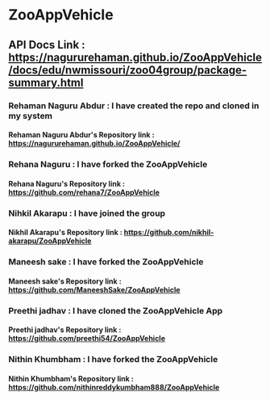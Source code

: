 # ZooAppVehicle
## API Docs Link : https://nagururehaman.github.io/ZooAppVehicle/docs/edu/nwmissouri/zoo04group/package-summary.html
### Rehaman Naguru Abdur : I have created the repo and cloned in my system
#### Rehaman Naguru Abdur's Repository link : https://nagururehaman.github.io/ZooAppVehicle/
### Rehana Naguru : I have forked the ZooAppVehicle
#### Rehana Naguru's Repository link : https://github.com/rehana7/ZooAppVehicle
### Nihkil Akarapu : I have joined the group
#### Nikhil Akarapu's Repository link :  https://github.com/nikhil-akarapu/ZooAppVehicle
### Maneesh sake : I have forked the ZooAppVehicle
#### Maneesh sake's Repository link : https://github.com/ManeeshSake/ZooAppVehicle
### Preethi jadhav : I have cloned the ZooAppVehicle App
#### Preethi jadhav's Repository link : https://github.com/preethi54/ZooAppVehicle
### Nithin Khumbham : I have forked the ZooAppVehicle
#### Nithin Khumbham's Repository link : https://github.com/nithinreddykumbham888/ZooAppVehicle
